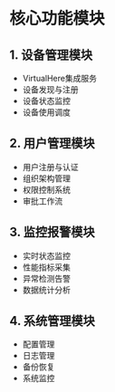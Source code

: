 # 核心功能模块

## 1. 设备管理模块

- VirtualHere集成服务
- 设备发现与注册
- 设备状态监控
- 设备使用调度

## 2. 用户管理模块

- 用户注册与认证
- 组织架构管理
- 权限控制系统
- 审批工作流

## 3. 监控报警模块

- 实时状态监控
- 性能指标采集
- 异常检测告警
- 数据统计分析

## 4. 系统管理模块

- 配置管理
- 日志管理
- 备份恢复
- 系统监控
